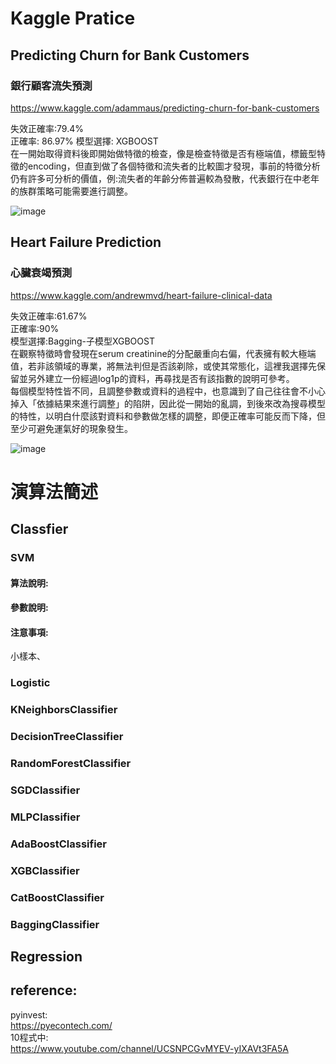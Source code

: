 
# Kaggle Pratice

## Predicting Churn for Bank Customers  
### 銀行顧客流失預測  
https://www.kaggle.com/adammaus/predicting-churn-for-bank-customers  

失效正確率:79.4%  
正確率: 86.97%
模型選擇: XGBOOST  
  在一開始取得資料後即開始做特徵的檢查，像是檢查特徵是否有極端值，標籤型特徵的encoding，但直到做了各個特徵和流失者的比較圖才發現，事前的特徵分析仍有許多可分析的價值，例:流失者的年齡分佈普遍較為發散，代表銀行在中老年的族群策略可能需要進行調整。  

  
![image](https://user-images.githubusercontent.com/34003955/124261984-0c081180-db64-11eb-9473-95661273f76d.png)
  
  
  
  
## Heart Failure Prediction  
### 心臟衰竭預測  
https://www.kaggle.com/andrewmvd/heart-failure-clinical-data  

失效正確率:61.67%  
正確率:90%  
模型選擇:Bagging-子模型XGBOOST   
  在觀察特徵時會發現在serum creatinine的分配嚴重向右偏，代表擁有較大極端值，若非該領域的專業，將無法判但是否該剃除，或使其常態化，這裡我選擇先保留並另外建立一份經過log1p的資料，再尋找是否有該指數的說明可參考。  
  每個模型特性皆不同，且調整參數或資料的過程中，也意識到了自己往往會不小心掉入「依據結果來進行調整」的陷阱，因此從一開始的亂調，到後來改為搜尋模型的特性，以明白什麼該對資料和參數做怎樣的調整，即便正確率可能反而下降，但至少可避免運氣好的現象發生。  

![image](https://user-images.githubusercontent.com/34003955/124262095-2fcb5780-db64-11eb-8a8a-4562cff39db5.png)

# 演算法簡述  

## Classfier    
### SVM 
#### 算法說明:
#### 參數說明:
#### 注意事項:
小樣本、
### Logistic  
### KNeighborsClassifier   
### DecisionTreeClassifier  
### RandomForestClassifier  
### SGDClassifier  
### MLPClassifier  
### AdaBoostClassifier  
### XGBClassifier  
### CatBoostClassifier  
### BaggingClassifier  

## Regression  


## reference:
pyinvest:  
https://pyecontech.com/  
10程式中:  
https://www.youtube.com/channel/UCSNPCGvMYEV-yIXAVt3FA5A  
